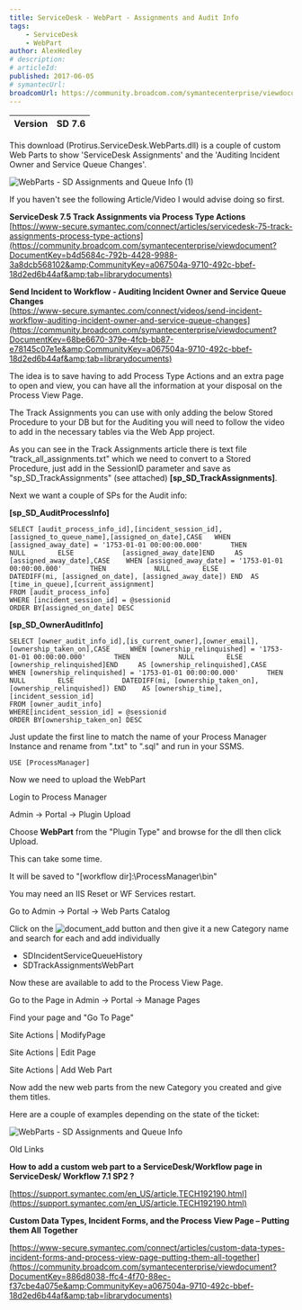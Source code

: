 ```yaml
---
title: ServiceDesk - WebPart - Assignments and Audit Info
tags:
    - ServiceDesk
    - WebPart
author: AlexHedley
# description: 
# articleId: 
published: 2017-06-05
# symantecUrl:
broadcomUrl: https://community.broadcom.com/symantecenterprise/viewdocument/servicedesk-webpart-assignments?CommunityKey=04ead5e9-3643-4118-b853-afa5a58710c6&tab=librarydocuments
---
```


| Version | SD 7.6 |
| --- | --- |

This download (Protirus.ServiceDesk.WebParts.dll) is a couple of custom Web Parts to show 'ServiceDesk Assignments' and the 'Auditing Incident Owner and Service Queue Changes'.
  
![WebParts - SD Assignments and Queue Info (1)](images\WebParts-SAssignmentsandQueueInfo1.png)
  
If you haven't see the following Article/Video I would advise doing so first.
  
**ServiceDesk 7.5 Track Assignments via Process Type Actions**  
[https://www-secure.symantec.com/connect/articles/servicedesk-75-track-assignments-process-type-actions](https://community.broadcom.com/symantecenterprise/viewdocument?DocumentKey=b4d5684c-792b-4428-9988-3a8dcb568102&amp;CommunityKey=a067504a-9710-492c-bbef-18d2ed6b44af&amp;tab=librarydocuments)
  
**Send Incident to Workflow - Auditing Incident Owner and Service Queue Changes**  
[https://www-secure.symantec.com/connect/videos/send-incident-workflow-auditing-incident-owner-and-service-queue-changes](https://community.broadcom.com/symantecenterprise/viewdocument?DocumentKey=68be6670-379e-4fcb-bb87-e78145c07e1e&amp;CommunityKey=a067504a-9710-492c-bbef-18d2ed6b44af&amp;tab=librarydocuments)
  
The idea is to save having to add Process Type Actions and an extra page to open and view, you can have all the information at your disposal on the Process View Page.
  
The Track Assignments you can use with only adding the below Stored Procedure to your DB but for the Auditing you will need to follow the video to add in the necessary tables via the Web App project.

As you can see in the Track Assignments article there is text file "track_all_assignments.txt" which we need to convert to a Stored Procedure, just add in the SessionID parameter and save as "sp_SD_TrackAssignments" (see attached) **[sp\_SD\_TrackAssignments]**.
  
Next we want a couple of SPs for the Audit info:
  
**[sp\_SD\_AuditProcessInfo]**

    SELECT [audit_process_info_id],[incident_session_id],[assigned_to_queue_name],[assigned_on_date],CASE 	WHEN [assigned_away_date] = '1753-01-01 00:00:00.000'		THEN			NULL		ELSE			[assigned_away_date]END 	AS [assigned_away_date],CASE 	WHEN [assigned_away_date] = '1753-01-01 00:00:00.000'		THEN			NULL 		ELSE			DATEDIFF(mi, [assigned_on_date], [assigned_away_date]) END 	AS [time_in_queue],[current_assignment]
    FROM [audit_process_info]
    WHERE [incident_session_id] = @sessionid
    ORDER BY[assigned_on_date] DESC

**[sp\_SD\_OwnerAuditInfo]**

    SELECT [owner_audit_info_id],[is_current_owner],[owner_email],[ownership_taken_on],CASE 	WHEN [ownership_relinquished] = '1753-01-01 00:00:00.000'		THEN			NULL		ELSE			[ownership_relinquished]END 	AS [ownership_relinquished],CASE 	WHEN [ownership_relinquished] = '1753-01-01 00:00:00.000'		THEN			NULL 		ELSE			DATEDIFF(mi, [ownership_taken_on], [ownership_relinquished]) END 	AS [ownership_time],[incident_session_id]
    FROM [owner_audit_info]
    WHERE[incident_session_id] = @sessionid
    ORDER BY[ownership_taken_on] DESC

Just update the first line to match the name of your Process Manager Instance and rename from ".txt" to ".sql" and run in your SSMS.

    USE [ProcessManager]

Now we need to upload the WebPart
  
Login to Process Manager
  
Admin -&gt; Portal -&gt; Plugin Upload
  
Choose **WebPart** from the "Plugin Type" and browse for the dll then click Upload.
  
This can take some time.
  
It will be saved to "[workflow dir]:\\ProcessManager\bin"
  
You may need an IIS Reset or WF Services restart.
  
Go to Admin -&gt; Portal -&gt; Web Parts Catalog
  
Click on the ![document_add](images\document_add.png) button and then give it a new Category name and search for each and add individually
  
- SDIncidentServiceQueueHistory
- SDTrackAssignmentsWebPart

Now these are available to add to the Process View Page.
  
Go to the Page in Admin -&gt; Portal -&gt; Manage Pages
  
Find your page and "Go To Page"
  
Site Actions | ModifyPage
  
Site Actions | Edit Page
  
Site Actions | Add Web Part
  
Now add the new web parts from the new Category you created and give them titles.

Here are a couple of examples depending on the state of the ticket:
  
![WebParts - SD Assignments and Queue Info](images\WebParts-SDAssignmentsandQueueInfo.png)

Old Links
  
**How to add a custom web part to a ServiceDesk/Workflow page in ServiceDesk/ Workflow 7.1 SP2 ?**
  
[https://support.symantec.com/en_US/article.TECH192190.html](https://support.symantec.com/en_US/article.TECH192190.html)
  
**Custom Data Types, Incident Forms, and the Process View Page – Putting them All Together**
  
[https://www-secure.symantec.com/connect/articles/custom-data-types-incident-forms-and-process-view-page-putting-them-all-together](https://community.broadcom.com/symantecenterprise/viewdocument?DocumentKey=886d8038-ffc4-4f70-88ec-f37cbe4a075e&amp;CommunityKey=a067504a-9710-492c-bbef-18d2ed6b44af&amp;tab=librarydocuments)
